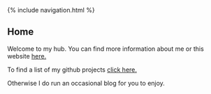 ---
---
{% include navigation.html %}

## Home

Welcome to my hub. You can find more information about me or this website [here.](/about.html)

To find a list of my github projects [click here.](/projects.html)

Otherwise I do run an occasional blog for you to enjoy.
